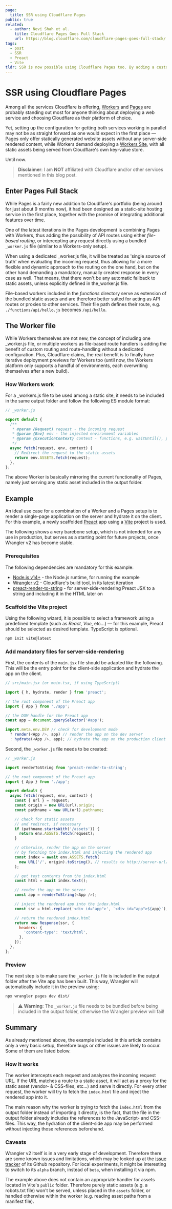 ```yaml
---
page:
  title: SSR using Cloudflare Pages
public: true
related:
  - author: Nevi Shah et al.
    title: Cloudflare Pages Goes Full Stack
    url: https://blog.cloudflare.com/cloudflare-pages-goes-full-stack/
tags:
  - post
  - SSR
  - Preact
  - Vite
tldr: SSR is now possible using Cloudflare Pages too. By adding a custom _worker.js file to the distribution directory, incoming HTTP requests may be intercepted and customized.
---
```


# SSR using Cloudflare Pages

Among all the services Cloudflare is offering, [Workers](https://workers.cloudflare.com/) and [Pages](https://pages.cloudflare.com/) are probably standing out most for anyone thinking about deploying a web service and choosing Cloudflare as their platform of choice.

Yet, setting up the configuration for getting both services working in parallel may not be as straight forward as one would expect in the first place — Pages only offer statically generated website assets without any server-side rendered content, while Workers demand deploying a [Workers Site](https://developers.cloudflare.com/workers/platform/sites), with all static assets being served from Cloudflare's own key-value store.

Until now.

> **Disclaimer**: I am **NOT** affiliated with Cloudflare and/or other services mentioned in this blog post.

## Enter Pages Full Stack

While Pages is a fairly new addition to Cloudlfare's portfolio (being around for just about 9 months now), it had been designed as a static-site hosting service in the first place, together with the promise of integrating additional features over time.

One of the latest iterations in the Pages development is combining Pages with Workers, thus adding the possibility of API routes using either _file-based routing_, or intercepting any request directly using a bundled `_worker.js` file (similar to a Workers-only setup).

When using a dedicated \_worker.js file, it will be treated as 'single source of truth' when evaluating the incoming request, thus allowing for a more flexible and dynamic approach to the routing on the one hand, but on the other hand demanding a mandatory, manually created response in every case as well. That means, that there won't be any automatic fallback to static assets, unless explicitly defined in the_worker.js file.

File-based workers included in the _functions_ directory serve as extension of the bundled static assets and are therefore better suited for acting as API routes or proxies to other services. Their file path defines their route, e.g. `./functions/api/hello.js` becomes `/api/hello`.

## The Worker file

While Workers themselves are not new, the concept of including one \_worker.js file, or multiple workers as file-based route handlers is adding the benefit of custom routing and route-handling without a dedicated configuration. Plus, Cloudflare claims, the real benefit is to finally have iterative deployment previews for Workers too (until now, the Workers platform only supports a handful of environments, each overwriting themselves after a new build).

### How Workers work

For a \_workers.js file to be used among a static site, it needs to be included in the same output folder and follow the following ES module format:

```javascript
// _worker.js

export default {
  /**
   * @param {Request} request - the incoming request
   * @param {Env} env - the injected environment variables
   * @param {ExecutionContext} context - functions, e.g. waitUntil(), passThroughOnException()
   */
  async fetch(request, env, context) {
    // Redirect the request to the static assets
    return env.ASSETS.fetch(request);
  },
};
```

The above Worker is basically mirroring the current functionality of Pages, namely just serving any static asset included in the output folder.

## Example

An ideal use case for a combination of a Worker and a Pages setup is to render a single-page application on the server and hydrate it on the client. For this example, a newly scaffolded [Preact](https://preactjs.com) app using a [Vite](https://vitejs.dev) project is used.

The following shows a very barebone setup, which is not intended for any use in production, but serves as a starting point for future projects, once Wrangler v2 has become stable.

### Prerequisites

The following dependencies are mandatory for this example:

- [Node.js v14+](https://nodejs.org/en/download/) - the Node.js runtime, for running the example
- [Wrangler v2](https://github.com/cloudflare/wrangler2) - Cloudflare's build tool, in its latest iteration
- [preact-render-to-string](https://github.com/preactjs/preact-render-to-string) - for server-side-rendering Preact JSX to a string and including it in the HTML later on

### Scaffold the Vite project

Using the following wizard, it is possible to select a framework using a predefined template (such as _React_, _Vue_, etc...) — for this example, Preact should be selected as desired template. TypeScript is optional.

```bash
npm init vite@latest
```

### Add mandatory files for server-side-rendering

First, the contents of the `main.jsx` file should be adapted like the following. This will be the entry point for the client-side application and hydrate the app on the client.

```javascript
// src/main.jsx (or main.tsx, if using TypeScript)

import { h, hydrate, render } from 'preact';

// the root component of the Preact app
import { App } from './app';

// the DOM handle for the Preact app
const app = document.querySelector('#app');

import.meta.env.DEV // check for development mode
  ? render(<App />, app) // render the app on the dev server
  : hydrate(<App />, app); // hydrate the app on the production client
```

Second, the `_worker.js` file needs to be created:

```javascript
// _worker.js

import renderToString from 'preact-render-to-string';

// the root component of the Preact app
import { App } from './app';

export default {
  async fetch(request, env, context) {
    const { url } = request;
    const origin = new URL(url).origin;
    const pathname = new URL(url).pathname;

    // check for static assets
    // and redirect, if necessary
    if (pathname.startsWith('/assets')) {
      return env.ASSETS.fetch(request);
    }

    // otherwise, render the app on the server
    // by fetching the index.html and injecting the rendered app
    const index = await env.ASSETS.fetch(
      new URL('/', origin).toString(), // results to http://server-url/
    );

    // get text contents from the index.html
    const html = await index.text();

    // render the app on the server
    const app = renderToString(<App />);

    // inject the rendered app into the index.html
    const ssr = html.replace('<div id="app">', `<div id="app">${app}`);

    // return the rendered index.html
    return new Response(ssr, {
      headers: {
        'content-type': 'text/html',
      },
    });
  },
};
```

### Preview

The next step is to make sure the `_worker.js` file is included in the output folder after the Vite app has been built. This way, Wrangler will automatically include it in the preview using:

```bash
npx wrangler pages dev dist/
```

> ⚠️ **Warning**: The `_worker.js` file needs to be bundled before being included in the output folder, otherwise the Wrangler preview will fail!

## Summary

As already mentioned above, the example included in this article contains only a very basic setup, therefore bugs or other issues are likely to occur. Some of them are listed below.

### How it works

The worker intercepts each request and analyzes the incoming request URL. If the URL matches a route to a static asset, it will act as a proxy for the static asset (vendor- & CSS-files, etc...) and serve it directly. For every other request, the worker will try to fetch the `index.html` file and inject the rendered app into it.

The main reason why the worker is trying to fetch the `index.html` from the output folder instead of importing it directly, is the fact, that the file in the output folder already includes the references to the JavaScript- and CSS-files. This way, the hydration of the client-side app may be performed without injecting those references beforehand.

### Caveats

Wrangler v2 itself is in a very early stage of development. Therefore there are some known issues and limitations, which may be looked up at the [issue tracker](https://github.com/cloudflare/wrangler2/issues) of its Github repository. For local experiments, it might be interesting to switch to its `alpha` branch, instead of `beta`, when installing it via npm.

The example above does not contain an appropriate handler for assets located in Vite's `public` folder. Therefore purely static assets (e.g. a robots.txt file) won't be served, unless placed in the `assets` folder, or handled otherwise within the worker (e.g. reading asset paths from a manifest file).
